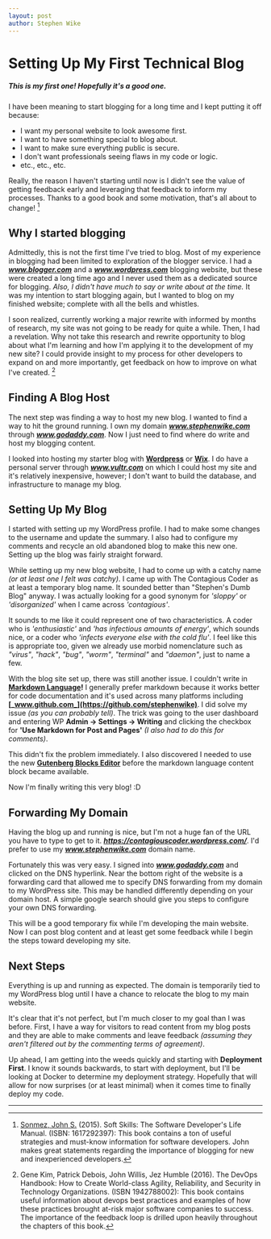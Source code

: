 ```yaml
---
layout: post
author: Stephen Wike
---
```



# Setting Up My First Technical Blog
##### This is my first one!  Hopefully it's a good one.

I have been meaning to start blogging for a long time and I kept putting it off because:

* I want my personal website to look awesome first.
* I want to have something special to blog about.
* I want to make sure everything public is secure.
* I don't want professionals seeing flaws in my code or logic.
* etc., etc., etc.

Really, the reason I haven't starting until now is I didn't see the value of getting feedback early and leveraging that feedback to inform my processes.  Thanks to a good book and some motivation, that's all about to change! [^1]

## Why I started blogging
Admittedly, this is not the first time I've tried to blog.  Most of my experience in blogging had been limited to exploration of the blogger service.  I had a **_www.blogger.com_** and a **_www.wordpress.com_** blogging website, but these were created a long time ago and I never used them as a dedicated source for blogging.  _Also, I didn't have much to say or write about at the time._  It was my intention to start blogging again, but I wanted to blog on my finished website; complete with all the bells and whistles.  

I soon realized, currently working a major rewrite with informed by months of research, my site was not going to be ready for quite a while.  Then, I had a revelation.  Why not take this research and rewrite opportunity to blog about what I'm learning and how I'm applying it to the development of my new site?  I could provide insight to my process for other developers to expand on and more importantly, get feedback on how to improve on what I've created. [^2]

## Finding A Blog Host
The next step was finding a way to host my new blog.  I wanted to find a way to hit the ground running.  I own my domain **_www.stephenwike.com_**  through **_www.godaddy.com_**.  Now I just need to find where do write and host my blogging content.

I looked into hosting my starter blog with **[Wordpress](www.wordpress.com)** or **[Wix](https://www.wix.com/)**.  I do have a personal server through **_www.vultr.com_** on which I could host my site and it's relatively inexpensive, however; I don't want to build the database, and infrastructure to manage my blog.

## Setting Up My Blog

I started with setting up my WordPress profile.  I had to make some changes to the username and update the summary.  I also had to configure my comments and recycle an old abandoned blog to make this new one.  Setting up the blog was fairly straight forward.

While setting up my new blog website, I had to come up with a catchy name _(or at least one I felt was catchy)_.  I came up with The Contagious Coder as at least a temporary blog name.  It sounded better than "Stephen's Dumb Blog" anyway.  I was actually looking for a good synonym for _'sloppy'_ or _'disorganized'_ when I came across _'contagious'_.  

It sounds to me like it could represent one of two characteristics.  A coder who is _'enthusiastic'_ and _'has infectious amounts of energy'_, which sounds nice, or a coder who _'infects everyone else with the cold flu'_.  I feel like this is appropriate too, given we already use morbid nomenclature such as _"virus"_, _"hack"_, _"bug"_, _"worm"_, _"terminal"_ and _"daemon"_, just to name a few.

With the blog site set up, there was still another issue.  I couldn't write in **[Markdown Language](https://www.markdownguide.org/getting-started)!**  I generally prefer markdown because it works better for code documentation and it's used across many platforms including **[_www.github.com_](https://github.com/stephenwike)**.  I did solve my issue _(as you can probably tell)_.  The trick was going to the user dashboard and entering WP **Admin -> Settings -> Writing** and clicking the checkbox for **'Use Markdown for Post and Pages'** _(I also had to do this for comments)_.

This didn't fix the problem immediately.  I also discovered I needed to use the new **[Gutenberg Blocks Editor](https://wordpress.org/plugins/kioken-blocks/?gclid=Cj0KCQjwl8XtBRDAARIsAKfwtxDUelVnVnPUrhIDeSpAFAGhJEeVCzzYjQgV1HO6aIK39D5YKawZBo0aAjbiEALw_wcB)** before the markdown language content block became available.

Now I'm finally writing this very blog! :D

## Forwarding My Domain

Having the blog up and running is nice, but I'm not a huge fan of the URL you have to type to get to it. **_https://contagiouscoder.wordpress.com/_**.  I'd prefer to use my **_www.stephenwike.com_** domain name.

Fortunately this was very easy.  I signed into **_www.godaddy.com_** and clicked on the DNS hyperlink.  Near the bottom right of the website is a forwarding card that allowed me to specify DNS forwarding from my domain to my WordPress site.  This may be handled differently depending on your domain host.  A simple google search should give you steps to configure your own DNS forwarding.

This will be a good temporary fix while I'm developing the main website. Now I can post blog content and at least get some feedback while I begin the steps toward developing my site.

## Next Steps

Everything is up and running as expected.  The domain is temporarily tied to my WordPress blog until I have a chance to relocate the blog to my main website.  

It's clear that it's not perfect, but I'm much closer to my goal than I was before.  First, I have a way for visitors to read content from my blog posts and they are able to make comments and leave feedback _(assuming they aren't filtered out by the commenting terms of agreement)_.

Up ahead, I am getting into the weeds quickly and starting with **Deployment First**.  I know it sounds backwards, to start with deployment, but I'll be looking at Docker to determine my deployment strategy.  Hopefully that will allow for now surprises (or at least minimal) when it comes time to finally deploy my code.

---

[^1]: [Sonmez, John S.](https://simpleprogrammer.com/about-simple-programmer/) (2015). Soft Skills: The Software Developer's Life Manual. (ISBN: 1617292397):  This book contains a ton of useful strategies and must-know information for software developers.  John makes great statements regarding the importance of blogging for new and inexperienced developers.

[^2]: Gene Kim, Patrick Debois, John Willis, Jez Humble (2016). The DevOps Handbook: How to Create World-class Agility, Reliability, and Security in Technology Organizations.  (ISBN 1942788002):  This book contains useful information about devops best practices and examples of how these practices brought at-risk major software companies to success.  The importance of the feedback loop is drilled upon heavily throughout the chapters of this book.
